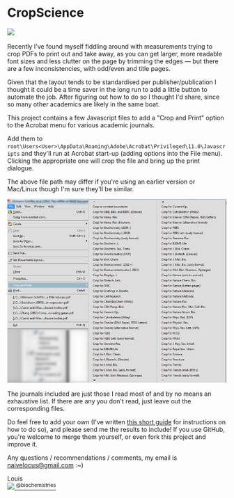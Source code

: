 CropScience
===================

![](https://github.com/lmmx/JournalCrop-n-Print/raw/master/crop.png)

Recently I've found myself fiddling around with measurements trying to crop PDFs to print out and take away, as you can get larger, more readable font sizes and less clutter on the page by trimming the edges — but there are a few inconsistencies, with odd/even and title pages.

Given that the layout tends to be standardised per publisher/publication I thought it could be a time saver in the long run to add a little button to automate the job. After figuring out how to do so I thought I'd share, since so many other academics are likely in the same boat.

This project contains a few Javascript files to add a "Crop and Print" option to the Acrobat menu for various academic journals.

Add them to <code>root\Users\<User>\AppData\Roaming\Adobe\Acrobat\Privileged\11.0\Javascripts</code> and they'll run at Acrobat start-up (adding options into the File menu). Clicking the appropriate one will crop the file and bring up the print dialogue.

The above file path may differ if you're using an earlier version or Mac/Linux though I'm sure they'll be similar.

![](https://raw.githubusercontent.com/lmmx/CropScience/7904b5bff0395fe2b83a06bc2796010d95587e99/journal%20list.png)

The journals included are just those I read most of and by no means an exhaustive list. If there are any you don't read, just leave out the corresponding files.

Do feel free to add your own (I've written [this short guide](https://github.com/lmmx/CropScience/wiki/User-guide) for instructions on how to do so), and please send me the results to include! If you use GitHub, you're welcome to merge them yourself, or even fork this project and improve it.

Any questions / recommendations / comments, my email is naivelocus@gmail.com :~)

Louis <br/><a href="http://twitter.com/biochemistries">![](https://31.media.tumblr.com/3aa8b186c7d752bb14d53154abbd9e34/tumblr_inline_n2x06bbkQd1s16nrs.png) <sup>@biochemistries</a></sup>

